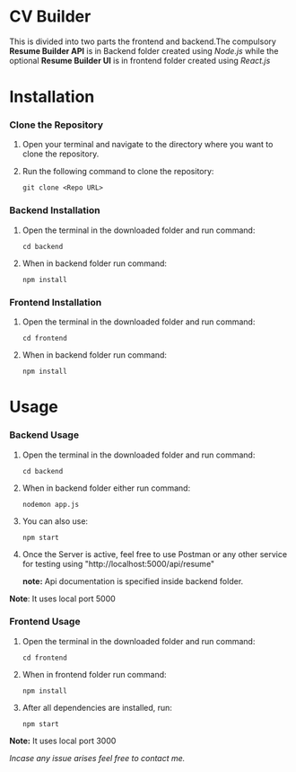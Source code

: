 # CV Builder

This is divided into two parts the frontend and backend.The compulsory **Resume Builder API** is in Backend folder created using *Node.js* while the optional **Resume Builder UI** is in frontend folder created using *React.js*

# Installation

### Clone the Repository

1. Open your terminal and navigate to the directory where you want to clone the repository.

2. Run the following command to clone the repository:

   ```shell
   git clone <Repo URL>

### Backend Installation

1. Open the terminal in the downloaded folder and run command:

    ```shell
    cd backend

2. When in backend folder run command:

    ```shell
    npm install

### Frontend Installation

1. Open the terminal in the downloaded folder and run command:

    ```shell
    cd frontend

2. When in backend folder run command:

    ```shell
    npm install

# Usage

### Backend Usage

1. Open the terminal in the downloaded folder and run command:
    ```shell
    cd backend
2. When in backend folder either run command:

    ```shell
    nodemon app.js
3. You can also use:
     ```shell
    npm start
4. Once the Server is active, feel free to use      Postman or any other service for testing using
   "http://localhost:5000/api/resume"

   **note:** Api documentation is specified inside backend folder.


**Note**:
 It uses local port 5000
### Frontend Usage

1. Open the terminal in the downloaded folder and run command:

    ```shell
    cd frontend

2. When in frontend folder run command:

    ```shell
    npm install
3. After all dependencies are installed, run:
    ```shell
    npm start
**Note:** It uses local port 3000


*Incase any issue arises feel free to contact me.*
